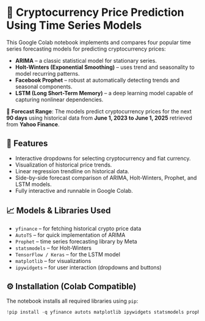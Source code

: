 # 🔮 Cryptocurrency Price Prediction Using Time Series Models

This Google Colab notebook implements and compares four popular time series forecasting models for predicting cryptocurrency prices:

- **ARIMA** – a classic statistical model for stationary series.
- **Holt-Winters (Exponential Smoothing)** – uses trend and seasonality to model recurring patterns.
- **Facebook Prophet** – robust at automatically detecting trends and seasonal components.
- **LSTM (Long Short-Term Memory)** – a deep learning model capable of capturing nonlinear dependencies.

📅 **Forecast Range**: The models predict cryptocurrency prices for the next **90 days** using historical data from **June 1, 2023 to June 1, 2025** retrieved from **Yahoo Finance**.

## 🧩 Features

- Interactive dropdowns for selecting cryptocurrency and fiat currency.
- Visualization of historical price trends.
- Linear regression trendline on historical data.
- Side-by-side forecast comparison of ARIMA, Holt-Winters, Prophet, and LSTM models.
- Fully interactive and runnable in Google Colab.
  
## 📈 Models & Libraries Used

- `yfinance` – for fetching historical crypto price data
- `AutoTS` – for quick implementation of ARIMA
- `Prophet` – time series forecasting library by Meta
- `statsmodels` – for Holt-Winters
- `TensorFlow / Keras` – for the LSTM model
- `matplotlib` – for visualizations
- `ipywidgets` – for user interaction (dropdowns and buttons)

## ⚙️ Installation (Colab Compatible)

The notebook installs all required libraries using `pip`:

```python
!pip install -q yfinance autots matplotlib ipywidgets statsmodels prophet tensorflow

